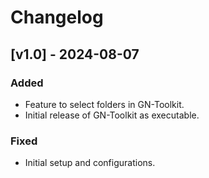 # Changelog

## [v1.0] - 2024-08-07
### Added
- Feature to select folders in GN-Toolkit.
- Initial release of GN-Toolkit as executable.

### Fixed
- Initial setup and configurations.
